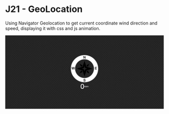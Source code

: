 # J21 - GeoLocation

Using Navigator Geolocation to get current coordinate wind direction and speed, displaying it with css and js animation.

![View](https://github.com/MAshrafM/JS_Vanilla_30/blob/master/21_GeoLoc/show.png)